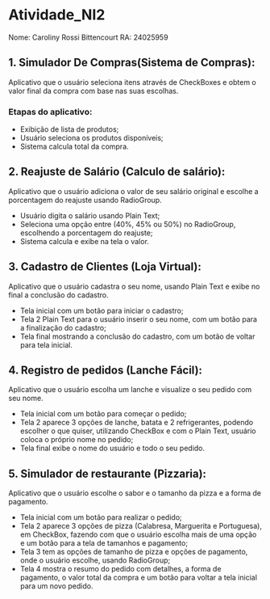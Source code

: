 # Atividade_NI2
Nome: Caroliny Rossi Bittencourt
RA: 24025959
## 1. Simulador De Compras(Sistema de Compras):
Aplicativo que o usuário seleciona itens através de CheckBoxes e obtem o valor final da compra com base nas suas escolhas.
### Etapas do aplicativo:
- Exibição de lista de produtos;
- Usuário seleciona os produtos disponíveis;
- Sistema calcula total da compra.

 ## 2. Reajuste de Salário (Calculo de salário):
 Aplicativo que o usuário adiciona o valor de seu salário original e escolhe a porcentagem do reajuste usando RadioGroup.
  - Usuário digita o salário usando Plain Text;
  - Seleciona uma opção entre (40%, 45% ou 50%) no RadioGroup, escolhendo a porcentagem do reajuste;
  - Sistema calcula e exibe na tela o valor.
 
 ## 3. Cadastro de Clientes (Loja Virtual):
 Aplicativo que o usuário cadastra o seu nome, usando Plain Text e exibe no final a conclusão do cadastro.
 - Tela inicial com um botão para iniciar o cadastro;
 - Tela 2 Plain Text para o usuário inserir o seu nome, com um botão para a finalização do cadastro;
 - Tela final mostrando a conclusão do cadastro, com um botão de voltar para tela inicial.

## 4. Registro de pedidos (Lanche Fácil):
Aplicativo que o usuário escolha um lanche e visualize o seu pedido com seu nome.
- Tela inicial com um botão para começar o pedido;
- Tela 2 aparece 3 opções de lanche, batata e 2 refrigerantes, podendo escolher o que quiser, utilizando CheckBox e com o Plain Text, usuário coloca o próprio nome no pedido;
- Tela final exibe o nome do usuário e todo o seu pedido.

## 5. Simulador de restaurante (Pizzaria): 
Aplicativo que o usuário escolhe o sabor e o tamanho da pizza e a forma de pagamento.
- Tela inicial com um botão para realizar o pedido;
- Tela 2 aparece 3 opções de pizza (Calabresa, Marguerita e Portuguesa), em CheckBox, fazendo com que o usuário escolha mais de uma opção e um botão para a tela de tamanhos e pagamento;
- Tela 3 tem as opções de tamanho de pizza e opções de pagamento, onde o usuário escolhe, usando RadioGroup;
- Tela 4 mostra o resumo do pedido com detalhes, a forma de pagamento, o valor total da compra e um botão para voltar a tela inicial para um novo pedido.
